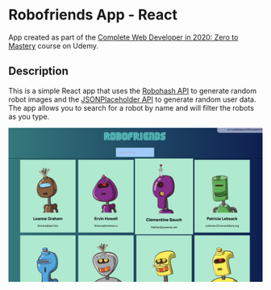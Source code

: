 # Robofriends App - React

App created as part of the [Complete Web Developer in 2020: Zero to Mastery](https://www.udemy.com/course/the-complete-web-developer-zero-to-mastery/) course on Udemy.

## Description
This is a simple React app that uses the [Robohash API](https://robohash.org/) to generate random robot images and the [JSONPlaceholder API](https://jsonplaceholder.typicode.com/) to generate random user data. The app allows you to search for a robot by name and will filter the robots as you type.

![robofriends.png](src%2Fassets%2Fimages%2Frobofriends.png)